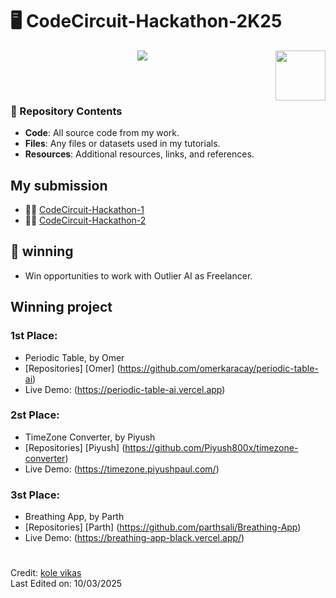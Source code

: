 # 🖥️ CodeCircuit-Hackathon-2K25
<p align='right'>
  <img align='right' src='https://user-images.githubusercontent.com/5713670/87202985-820dcb80-c2b6-11ea-9f56-7ec461c497c3.gif' width='80px"'>
</p>
<p align='center'>
  <img src="https://readme-typing-svg.herokuapp.com?color=%2336BCF7&size=25&center=true&vCenter=true&width=433&height=75&lines=I'm+Vikas+Kole;Freelancer+Web+Developer;Software+Engineer;Frontend+Developer;UI|UX+Designer;GHOSTs-OCTOPUS">
</p>
<br>
<br>

### 📂 Repository Contents
- **Code**: All source code from my work.
- **Files**: Any files or datasets used in my tutorials.
- **Resources**: Additional resources, links, and references.
##  My submission
- 👨‍💻 [CodeCircuit-Hackathon-1](https://ghosts-octopus.github.io/CodeCircuit-Hackathon-1/)
- 👨‍💻 [CodeCircuit-Hackathon-2](https://ghosts-octopus.github.io/CodeCircuit-Hackathon-2/)
## 🎯 winning
- Win opportunities to work with Outlier AI as Freelancer.
  <br>
## Winning project
### 1st Place:
- Periodic Table, by Omer
- [Repositories] [Omer] (https://github.com/omerkaracay/periodic-table-ai)
- Live Demo: (https://periodic-table-ai.vercel.app)
  <br>
### 2st Place:
- TimeZone Converter, by Piyush
- [Repositories] [Piyush] (https://github.com/Piyush800x/timezone-converter)    
- Live Demo: (https://timezone.piyushpaul.com/)
  <br>
### 3st Place:
-  Breathing App, by Parth
- [Repositories] [Parth] (https://github.com/parthsali/Breathing-App)
- Live Demo: (https://breathing-app-black.vercel.app/)
  <br>
#
Credit: [kole vikas](https://github.com/GHOSTs-OCTOPUS)<BR>
Last Edited on: 10/03/2025
